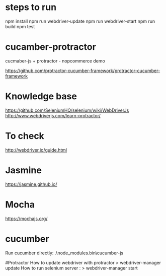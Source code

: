 # steps to run
npm install 
npm run webdriver-update
npm run webdriver-start
npm run build
npm test

# cucamber-protractor
cucmaber-js + protractor - nopcommerce demo

https://github.com/protractor-cucumber-framework/protractor-cucumber-framework


# Knowledge base
https://github.com/SeleniumHQ/selenium/wiki/WebDriverJs
http://www.webdriverjs.com/learn-protractor/

# To check
http://webdriver.io/guide.html


# Jasmine
https://jasmine.github.io/

# Mocha
https://mochajs.org/

# cucumber
Run cucumber directly: .\node_modules\.bin\cucumber-js

#Protractor
How to update webdriver with protractor > webdriver-manager update
How to run selenium server : > webdriver-manager start